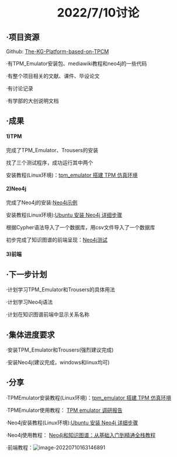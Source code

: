 <h1><div align = "center"><font size="6"><b>2022/7/10讨论</b></font></div></h1>

## ·项目资源

Github: [The-KG-Platform-based-on-TPCM](https://github.com/Yukijuai1/The-KG-Platform-based-on-TPCM)

·有TPM_Emulator安装包、mediawiki教程和neo4j的一些代码

·有整个项目相关的文献、课件、毕设论文

·有讨论记录

·有学部的大创说明文档

## ·成果

####  1)TPM

完成了TPM_Emulator、Trousers的安装

找了三个测试程序，成功运行其中两个

安装教程(Linux环境)：[tpm_emulator 搭建 TPM 仿真环境](https://blog.csdn.net/CSDN_FengXingwei/article/details/89342797)

#### 2)Neo4j

完成了Neo4j的安装:[Neo4j示例](http://43.138.59.253:7474/browser/)

安装教程(Linux环境):[Ubuntu 安装 Neo4j 详细步骤](https://blog.csdn.net/u012318074/article/details/72793382)

根据Cypher语法导入了一个数据库，用csv文件导入了一个数据库

初步完成了知识图谱的前端呈现：[Neo4j测试](http://43.138.59.253/neo4jtest/)

#### 3)前端

## ·下一步计划

·计划学习TPM_Emulator和Trousers的具体用法

·计划学习Neo4j语法

·计划在知识图谱前端中显示关系名称

## ·集体进度要求

·安装TPM_Emulator和Trousers(强烈建议完成)

·安装Neo4j(建议完成，windows和linux均可)

## ·分享

·TPMEmulator安装教程(Linux环境)：[tpm_emulator 搭建 TPM 仿真环境](https://blog.csdn.net/CSDN_FengXingwei/article/details/89342797)

·TPMEmulator使用教程： [TPM emulator 调研报告](https://blog.csdn.net/trustbo/article/details/8806294?ops_request_misc=%257B%2522request%255Fid%2522%253A%2522165711540316781435479052%2522%252C%2522scm%2522%253A%252220140713.130102334.pc%255Fall.%2522%257D&request_id=165711540316781435479052&biz_id=0&utm_medium=distribute.pc_search_result.none-task-blog-2~all~first_rank_ecpm_v1~rank_v31_ecpm-2-8806294-null-null.142^v31^pc_search_v2,185^v2^control&utm_term=tpm-emulator%20%E7%94%9F%E6%88%90%E5%AF%86%E9%92%A5&spm=1018.2226.3001.4187)

·Neo4j安装教程(Linux环境):[Ubuntu 安装 Neo4j 详细步骤](https://blog.csdn.net/u012318074/article/details/72793382)

·Neo4j使用教程： [Neo4j和知识图谱：从基础入门到精通全栈教程]()

·前端教程：![image-20220710163146891](C:\Users\14118\AppData\Roaming\Typora\typora-user-images\image-20220710163146891.png)

